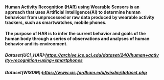 #### Human Activity Recognition (HAR) using Wearable Sensors is an approach that uses Artificial Intelligence(AI) to determine human behaviour from unprocessed or raw data produced by wearable activity trackers, such as smartwatches, mobile phones.
#### The purpose of HAR is to infer the current behavior and goals of the human body through a series of observations and analyses of human behavior and its environment.
##### Dataset(UCI_HAR):https://archive.ics.uci.edu/dataset/240/human+activity+recognition+using+smartphones 
##### Dataset(WISDM):https://www.cis.fordham.edu/wisdm/dataset.php
              
